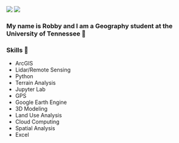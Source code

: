 ![](https://img.shields.io/github/followers/rlape2?style=social)
[![](https://img.shields.io/badge/Robby's-LinkedIn-blue)](https://www.linkedin.com/in/robby-lape/)

### My name is Robby and I am a Geography student at the University of Tennessee 📙

### Skills 🧰
* ArcGIS  
* Lidar/Remote Sensing 
* Python  
* Terrain Analysis
* Jupyter Lab 
* GPS 
* Google Earth Engine 
* 3D Modeling 
* Land Use Analysis 
* Cloud Computing          
* Spatial Analysis
* Excel 




<!--
**rlape2/rlape2** is a ✨ _special_ ✨ repository because its `README.md` (this file) appears on your GitHub profile.

Here are some ideas to get you started:

- 🔭 I’m currently working on ...
- 🌱 I’m currently learning ...
- 👯 I’m looking to collaborate on ...
- 🤔 I’m looking for help with ...
- 💬 Ask me about ...
- 📫 How to reach me: ...
- 😄 Pronouns: ...
- ⚡ Fun fact: ...
-->
